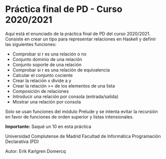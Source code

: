 # Práctica final de PD - Curso 2020/2021
Aquí está el enunciado de la práctica final de PD del curso 2020/2021.
Consiste en crear un tipo para representar relaciones en Haskell y definir las siguientes funciones:
- Comprobar si r es una relación o no
- Conjunto dominio de una relación
- Conjunto soporte de una relación
- Comprobar si r es una relación de equivalencia
- Calcular el conjunto cociente
- Crear la relación x divide a y
- Crear la relación >= de los elementos de una lista
- Composición de relaciones
- Introducir una relación por consola (entrada/salida)
- Mostrar una relación por consola

Solo se usan funciones del módulo Prelude y se intenta evitar la recursión en favor de funciones de orden superior y listas intensionales.

**Importante:** Saqué un 10 en esta práctica

Universidad Complutense de Madrid
Facultad de Informática
Programación Declarativa (PD)

Autor: Erik Karlgren Domercq
